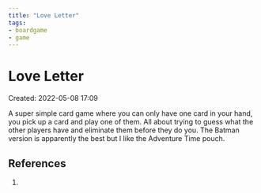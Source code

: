 ```yaml
---
title: "Love Letter"
tags:
- boardgame
- game
---
```


# Love Letter
Created: 2022-05-08 17:09  

A super simple card game where you can only have one card in your hand, you pick up a card and play one of them. All about trying to guess what the other players have and eliminate them before they do you. The Batman version is apparently the best but I like the Adventure Time pouch.

## References
1. 

